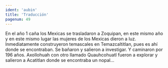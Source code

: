 ```yaml
---
ident: 'aubin'
title: 'Traducción'
pagenum: 49
---
```

En el año 1 caña los Mexicas se trasladaron a Zoquipan, en este mismo año y en este mismo lugar las mujeres de los Mexicas dieron a luz. Inmediatamente construyeron temascales en Temazcaltitlan, pues es ahí donde se encontraban. Se bañaron y salieron a investigar. Y caminaron por 196 años.
Axollohuah con otro llamado Quauhcohuatl fueron a explorar y salieron a Acatitlan donde se encontraba un nopal…
